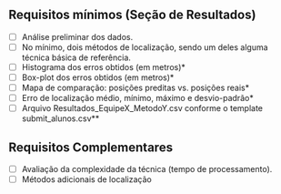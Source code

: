 ## Requisitos mínimos (Seção de Resultados)
- [ ] Análise preliminar dos dados.
- [ ] No mínimo, dois métodos de localização, sendo um deles alguma técnica básica de referência.
- [ ] Histograma dos erros obtidos (em metros)*
- [ ] Box-plot dos erros obtidos (em metros)*
- [ ] Mapa de comparação: posições preditas vs. posições reais*
- [ ] Erro de localização médio, mínimo, máximo e desvio-padrão*
- [ ] Arquivo Resultados_EquipeX_MetodoY.csv conforme o template submit_alunos.csv**

## Requisitos Complementares
- [ ] Avaliação da complexidade da técnica (tempo de processamento).
- [ ] Métodos adicionais de localização